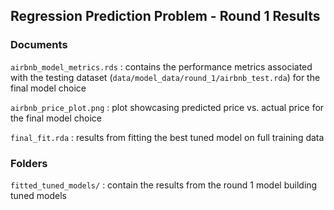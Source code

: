 ## Regression Prediction Problem - Round 1 Results

### Documents 

`airbnb_model_metrics.rds` : contains the performance metrics associated with the testing dataset (`data/model_data/round_1/airbnb_test.rda`) for the final model choice 

`airbnb_price_plot.png` : plot showcasing predicted price vs. actual price for the final model choice

`final_fit.rda` : results from fitting the best tuned model on full training data 

### Folders

`fitted_tuned_models/` : contain the results from the round 1 model building tuned models 

